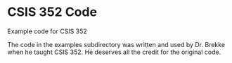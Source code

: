 # CSIS 352 Code

Example code for CSIS 352

The code in the examples subdirectory was written and used by Dr. Brekke when he taught 
CSIS 352. He deserves all the credit for the original code.
